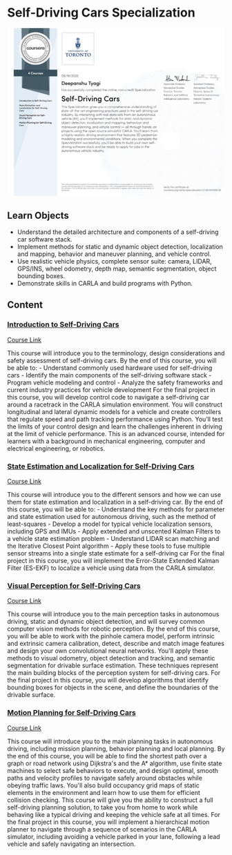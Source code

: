 # Self-Driving Cars Specialization

![Certificate](./LCV9UWM99C95.png)

## Learn Objects

- Understand the detailed architecture and components of a self-driving car software stack.
- Implement methods for static and dynamic object detection, localization and mapping, behavior and maneuver planning, and vehicle control.
- Use realistic vehicle physics, complete sensor suite: camera, LIDAR, GPS/INS, wheel odometry, depth map, semantic segmentation, object bounding boxes.
- Demonstrate skills in CARLA and build programs with Python.

## Content

### [Introduction to Self-Driving Cars](./01_introduction_to_self_driving_cars)

[Course Link](https://www.coursera.org/learn/intro-self-driving-cars)

This course will introduce you to the terminology, design considerations and safety assessment of self-driving cars. By the end of this course, you will be able to: - Understand commonly used hardware used for self-driving cars - Identify the main components of the self-driving software stack - Program vehicle modeling and control - Analyze the safety frameworks and current industry practices for vehicle development For the final project in this course, you will develop control code to navigate a self-driving car around a racetrack in the CARLA simulation environment. You will construct longitudinal and lateral dynamic models for a vehicle and create controllers that regulate speed and path tracking performance using Python. You’ll test the limits of your control design and learn the challenges inherent in driving at the limit of vehicle performance. This is an advanced course, intended for learners with a background in mechanical engineering, computer and electrical engineering, or robotics.

### [State Estimation and Localization for Self-Driving Cars](./02_state_estimation_and_localization)

[Course Link](https://www.coursera.org/learn/state-estimation-localization-self-driving-cars)

This course will introduce you to the different sensors and how we can use them for state estimation and localization in a self-driving car. By the end of this course, you will be able to: - Understand the key methods for parameter and state estimation used for autonomous driving, such as the method of least-squares - Develop a model for typical vehicle localization sensors, including GPS and IMUs - Apply extended and unscented Kalman Filters to a vehicle state estimation problem - Understand LIDAR scan matching and the Iterative Closest Point algorithm - Apply these tools to fuse multiple sensor streams into a single state estimate for a self-driving car For the final project in this course, you will implement the Error-State Extended Kalman Filter (ES-EKF) to localize a vehicle using data from the CARLA simulator.

### [Visual Perception for Self-Driving Cars](./03_visual_perception)

[Course Link](https://www.coursera.org/learn/visual-perception-self-driving-cars)

This course will introduce you to the main perception tasks in autonomous driving, static and dynamic object detection, and will survey common computer vision methods for robotic perception. By the end of this course, you will be able to work with the pinhole camera model, perform intrinsic and extrinsic camera calibration, detect, describe and match image features and design your own convolutional neural networks. You'll apply these methods to visual odometry, object detection and tracking, and semantic segmentation for drivable surface estimation. These techniques represent the main building blocks of the perception system for self-driving cars. For the final project in this course, you will develop algorithms that identify bounding boxes for objects in the scene, and define the boundaries of the drivable surface.

### [Motion Planning for Self-Driving Cars](./04_motion_planning)

[Course Link](https://www.coursera.org/learn/motion-planning-self-driving-cars)

This course will introduce you to the main planning tasks in autonomous driving, including mission planning, behavior planning and local planning. By the end of this course, you will be able to find the shortest path over a graph or road network using Dijkstra's and the A* algorithm, use finite state machines to select safe behaviors to execute, and design optimal, smooth paths and velocity profiles to navigate safely around obstacles while obeying traffic laws. You'll also build occupancy grid maps of static elements in the environment and learn how to use them for efficient collision checking. This course will give you the ability to construct a full self-driving planning solution, to take you from home to work while behaving like a typical driving and keeping the vehicle safe at all times. For the final project in this course, you will implement a hierarchical motion planner to navigate through a sequence of scenarios in the CARLA simulator, including avoiding a vehicle parked in your lane, following a lead vehicle and safely navigating an intersection.
